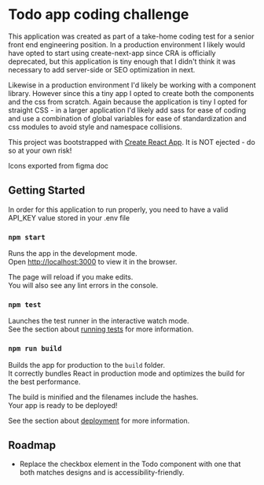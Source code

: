 # Todo app coding challenge

This application was created as part of a take-home coding test for a senior front end engineering position. In a production environment I likely would have opted to start using create-next-app since CRA is officially deprecated, but this application is tiny enough that I didn't think it was necessary to add server-side or SEO optimization in next.

Likewise in a production environment I'd likely be working with a component library. However since this a tiny app I opted to create both the components and the css from scratch. Again because the application is tiny I 
opted for straight CSS - in a larger application I'd likely add sass for ease of coding and use a combination
of global variables for ease of standardization and css modules to avoid style and namespace collisions. 


This project was bootstrapped with [Create React App](https://github.com/facebook/create-react-app). It is NOT ejected - do so at your own risk!

Icons exported from figma doc

## Getting Started

In order for this application to run properly, you need to have a valid
API_KEY value stored in your .env file

### `npm start`

Runs the app in the development mode.\
Open [http://localhost:3000](http://localhost:3000) to view it in the browser.

The page will reload if you make edits.\
You will also see any lint errors in the console.

### `npm test`

Launches the test runner in the interactive watch mode.\
See the section about [running tests](https://facebook.github.io/create-react-app/docs/running-tests) for more information.

### `npm run build`

Builds the app for production to the `build` folder.\
It correctly bundles React in production mode and optimizes the build for the best performance.

The build is minified and the filenames include the hashes.\
Your app is ready to be deployed!

See the section about [deployment](https://facebook.github.io/create-react-app/docs/deployment) for more information.


## Roadmap
- Replace the checkbox element in the Todo component with one that both matches designs and is accessibility-friendly. 
